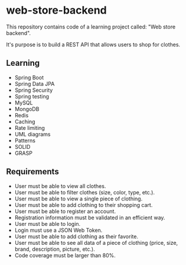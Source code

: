 # web-store-backend

This repository contains code of a learning project called: "Web store backend".

It's purpose is to build a REST API that allows users to shop for clothes.

## Learning

- Spring Boot
- Spring Data JPA
- Spring Security
- Spring testing
- MySQL
- MongoDB
- Redis
- Caching
- Rate limiting
- UML diagrams
- Patterns
- SOLID
- GRASP

## Requirements

- User must be able to view all clothes.
- User must be able to filter clothes (size, color, type, etc.).
- User must be able to view a single piece of clothing.
- User must be able to add clothing to their shopping cart.
- User must be able to register an account.
- Registration information must be validated in an efficient way.
- User must be able to login.
- Login must use a JSON Web Token.
- User must be able to add clothing as their favorite.
- User must be able to see all data of a piece of clothing (price, size, brand, description, picture, etc.).
- Code coverage must be larger than 80%.
